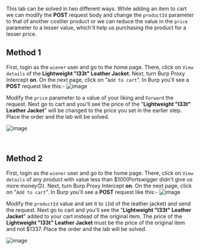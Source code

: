 This lab can be solved in two different ways. While adding an item to cart we can modify the **POST** request body and change the `productId` parameter to that of another costlier product or we can reduce the value in the `price` parameter to a lesser value, which'll help us purchasing the product for a lesser price.

## Method 1
First, login as the `wiener` user and go to the home page. There, click on `View details` of the **Lightweight "l33t" Leather Jacket**. Next, turn Burp Proxy Intercept **on**. On the next page, click on "`Add to cart`". In Burp you'll see a **POST** request like this:-
![image](https://user-images.githubusercontent.com/86168235/129615254-f9ec3e7b-b719-4c19-88ba-a4b8fec47572.png)

Modify the `price` parameter to a value of your liking and `Forward` the request. Next go to cart and you'll see the price of the "**Lightweight "l33t" Leather Jacket**" will be changed to the price you set in the earlier step. Place the order and the lab will be solved.

![image](https://user-images.githubusercontent.com/86168235/129615322-12be2eb6-c5bb-4384-8f51-fa4996466338.png)

&nbsp;
&nbsp;
&nbsp;

## Method 2
First, login as the `wiener` user and go to the home page. There, click on `View details` of any product with value less than $100(Portswigger didn't give us more money🙃).  Next, turn Burp Proxy Intercept **on**. On the next page, click on "`Add to cart`". In Burp you'll see a **POST** request like this:-
![image](https://user-images.githubusercontent.com/86168235/129615399-05a10949-6f02-430d-8780-cedb068ef965.png)

Modify the `productId` value and set it to `1`(id of the leather jacket) and send the request. Next go to cart and you'll see the "**Lightweight "l33t" Leather Jacket**" added to your cart instead of the original item. The price of the **Lightweight "l33t" Leather Jacket** must be the price of the original item and not $1337. Place the order and the lab will be solved.

![image](https://user-images.githubusercontent.com/86168235/129615478-c79a4674-67cc-46e5-9eeb-41be8004cea4.png)
